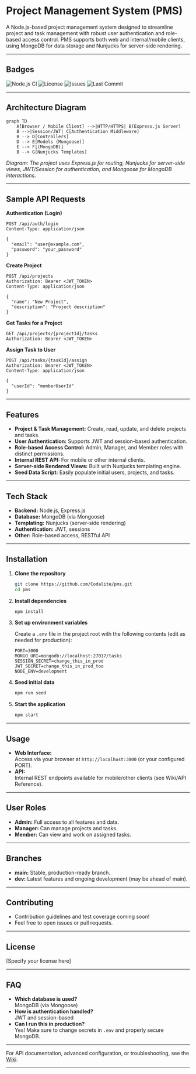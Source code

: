 # Project Management System (PMS)

A Node.js-based project management system designed to streamline project and task management with robust user authentication and role-based access control. PMS supports both web and internal/mobile clients, using MongoDB for data storage and Nunjucks for server-side rendering.

---

## Badges

![Node.js CI](https://img.shields.io/github/workflow/status/Codalite/pms/Node.js%20CI?style=flat-square)
![License](https://img.shields.io/github/license/Codalite/pms?style=flat-square)
![Issues](https://img.shields.io/github/issues/Codalite/pms?style=flat-square)
![Last Commit](https://img.shields.io/github/last-commit/Codalite/pms?style=flat-square)

---

## Architecture Diagram

```mermaid
graph TD
    A[Browser / Mobile Client] -->|HTTP/HTTPS| B(Express.js Server)
    B -->|Session/JWT| C[Authentication Middleware]
    B --> D[Controllers]
    D --> E[Models (Mongoose)]
    E --> F[(MongoDB)]
    B --> G[Nunjucks Templates]
```
*Diagram: The project uses Express.js for routing, Nunjucks for server-side views, JWT/Session for authentication, and Mongoose for MongoDB interactions.*

---

## Sample API Requests

**Authentication (Login)**
```http
POST /api/auth/login
Content-Type: application/json

{
  "email": "user@example.com",
  "password": "your_password"
}
```

**Create Project**
```http
POST /api/projects
Authorization: Bearer <JWT_TOKEN>
Content-Type: application/json

{
  "name": "New Project",
  "description": "Project description"
}
```

**Get Tasks for a Project**
```http
GET /api/projects/{projectId}/tasks
Authorization: Bearer <JWT_TOKEN>
```

**Assign Task to User**
```http
POST /api/tasks/{taskId}/assign
Authorization: Bearer <JWT_TOKEN>
Content-Type: application/json

{
  "userId": "memberUserId"
}
```

---

## Features

- **Project & Task Management:** Create, read, update, and delete projects and tasks.
- **User Authentication:** Supports JWT and session-based authentication.
- **Role-based Access Control:** Admin, Manager, and Member roles with distinct permissions.
- **Internal REST API:** For mobile or other internal clients.
- **Server-side Rendered Views:** Built with Nunjucks templating engine.
- **Seed Data Script:** Easily populate initial users, projects, and tasks.

---

## Tech Stack

- **Backend:** Node.js, Express.js
- **Database:** MongoDB (via Mongoose)
- **Templating:** Nunjucks (server-side rendering)
- **Authentication:** JWT, sessions
- **Other:** Role-based access, RESTful API

---

## Installation

1. **Clone the repository**
   ```sh
   git clone https://github.com/Codalite/pms.git
   cd pms
   ```

2. **Install dependencies**
   ```sh
   npm install
   ```

3. **Set up environment variables**

   Create a `.env` file in the project root with the following contents (edit as needed for production):

   ```
   PORT=3000
   MONGO_URI=mongodb://localhost:27017/tasks
   SESSION_SECRET=change_this_in_prod
   JWT_SECRET=change_this_in_prod_too
   NODE_ENV=development
   ```

4. **Seed initial data**
   ```sh
   npm run seed
   ```

5. **Start the application**
   ```sh
   npm start
   ```

---

## Usage

- **Web Interface:**  
  Access via your browser at `http://localhost:3000` (or your configured PORT).
- **API:**  
  Internal REST endpoints available for mobile/other clients (see Wiki/API Reference).

---

## User Roles

- **Admin:** Full access to all features and data.
- **Manager:** Can manage projects and tasks.
- **Member:** Can view and work on assigned tasks.

---

## Branches

- **main:** Stable, production-ready branch.
- **dev:** Latest features and ongoing development (may be ahead of main).

---

## Contributing

- Contribution guidelines and test coverage coming soon!
- Feel free to open issues or pull requests.

---

## License

[Specify your license here]

---

## FAQ

- **Which database is used?**  
  MongoDB (via Mongoose)
- **How is authentication handled?**  
  JWT and session-based
- **Can I run this in production?**  
  Yes! Make sure to change secrets in `.env` and properly secure MongoDB.

---

For API documentation, advanced configuration, or troubleshooting, see the [Wiki](https://github.com/Codalite/pms/wiki).

---
